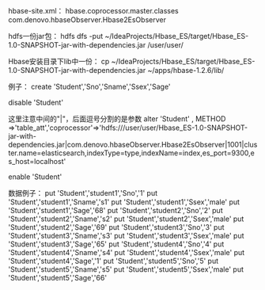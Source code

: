 hbase-site.xml：
<property>
                <name>hbase.coprocessor.master.classes</name>
                <value>com.denovo.hbaseObserver.Hbase2EsObserver</value>
</property>

hdfs一份jar包：
hdfs dfs -put ~/IdeaProjects/Hbase_ES/target/Hbase_ES-1.0-SNAPSHOT-jar-with-dependencies.jar /user/user/

Hbase安装目录下lib中一份：
cp ~/IdeaProjects/Hbase_ES/target/Hbase_ES-1.0-SNAPSHOT-jar-with-dependencies.jar ~/apps/hbase-1.2.6/lib/

例子：
create 'Student','Sno','Sname','Ssex','Sage'

disable 'Student'

这里注意中间的"|"，后面逗号分割的是参数
alter 'Student' , METHOD =>'table_att','coprocessor'=>'hdfs:///user/user/Hbase_ES-1.0-SNAPSHOT-jar-with-dependencies.jar|com.denovo.hbaseObserver.Hbase2EsObserver|1001|cluster.name=elasticsearch,indexType=type,indexName=index,es_port=9300,es_host=localhost'

enable 'Student'

数据例子：
put 'Student','student1','Sno','1'
put 'Student','student1','Sname','s1'
put 'Student','student1','Ssex','male'
put 'Student','student1','Sage','68'
put 'Student','student2','Sno','2'
put 'Student','student2','Sname','s2'
put 'Student','student2','Ssex','male'
put 'Student','student2','Sage','69'
put 'Student','student3','Sno','3'
put 'Student','student3','Sname','s3'
put 'Student','student3','Ssex','male'
put 'Student','student3','Sage','65'
put 'Student','student4','Sno','4'
put 'Student','student4','Sname','s4'
put 'Student','student4','Ssex','male'
put 'Student','student4','Sage','1'
put 'Student','student5','Sno','5'
put 'Student','student5','Sname','s5'
put 'Student','student5','Ssex','male'
put 'Student','student5','Sage','66'

